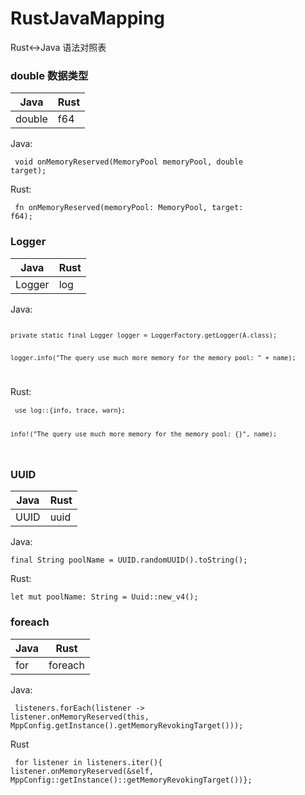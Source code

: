 # RustJavaMapping
Rust&lt;->Java 语法对照表

### double 数据类型

|  Java   | Rust  |
|  ----  | ----  |
| double  | f64 |


Java: </p>
<code>
void onMemoryReserved(MemoryPool memoryPool, double target);
</code>

Rust: </p>
<code>
fn onMemoryReserved(memoryPool: MemoryPool, target: f64);
</code>


### Logger

|  Java   | Rust  |
|  ----  | ----  |
| Logger  | log |

Java: </p>
<code>
```private static final Logger logger = LoggerFactory.getLogger(A.class);```</p>
```logger.info("The query use much more memory for the memory pool: " + name);```</p>
</code>

Rust: </p>
<code>
```use log::{info, trace, warn};```</p>
```info!("The query use much more memory for the memory pool: {}", name);```</p>
</code>



### UUID

|  Java   | Rust  |
|  ----  | ----  |
| UUID  | uuid |

Java: </p>
```final String poolName = UUID.randomUUID().toString();```

Rust: </p>
```let mut poolName: String = Uuid::new_v4();```


### foreach

|  Java   | Rust  |
|  ----  | ----  |
| for  | foreach |

Java: </p>
<code>
listeners.forEach(listener -> listener.onMemoryReserved(this, MppConfig.getInstance().getMemoryRevokingTarget()));
</code>

Rust</p>
<code>
  for listener in listeners.iter(){ listener.onMemoryReserved(&self, MppConfig::getInstance()::getMemoryRevokingTarget())};
</code>


